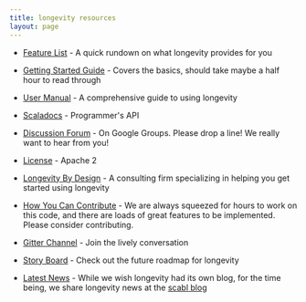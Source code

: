 ```yaml
---
title: longevity resources
layout: page
---
```


- [Feature List](feature-list.html) - A quick rundown on what
  longevity provides for you
- [Getting Started Guide](getting-started) - Covers the basics, should
  take maybe a half hour to read through
- [User Manual](manual) - A comprehensive guide to using longevity
- [Scaladocs](api) - Programmer's API
- [Discussion
  Forum](https://groups.google.com/forum/#!forum/longevity-users) - On
  Google Groups. Please drop a line! We really want to hear from you!

- [License](license.html) - Apache 2
- [Longevity By Design](http://www.longevitybydesign.net/) - A consulting firm
  specializing in helping you get started using longevity
- [How You Can Contribute](contributing.html) - We are always squeezed
  for hours to work on this code, and there are loads of great
  features to be implemented. Please consider contributing.
- [Gitter Channel](https://gitter.im/longevityframework/longevity) -
  Join the lively conversation
- [Story Board](https://www.pivotaltracker.com/n/projects/1231978) -
  Check out the future roadmap for longevity
- [Latest News](http://scabl.blogspot.com/search/label/longevity) -
  While we wish longevity had its own blog, for the time being, we
  share longevity news at the [scabl blog](http://scabl.blogspot.com/search/label/longevity)
